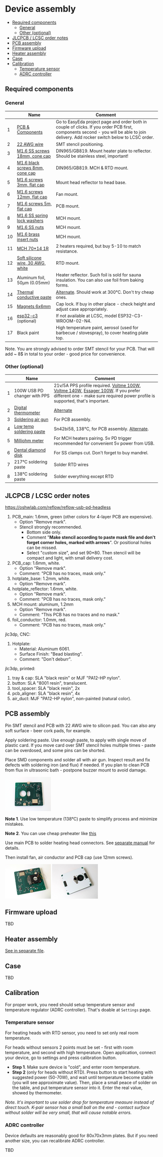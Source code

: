 Device assembly <!-- omit in toc -->
===============

- [Required components](#required-components)
  - [General](#general)
  - [Other (optional)](#other-optional)
- [JLCPCB / LCSC order notes](#jlcpcb--lcsc-order-notes)
- [PCB assembly](#pcb-assembly)
- [Firmware upload](#firmware-upload)
- [Heater assembly](#heater-assembly)
- [Case](#case)
- [Calibration](#calibration)
  - [Temperature sensor](#temperature-sensor)
  - [ADRC controller](#adrc-controller)


## Required components

### General

&nbsp; | Name | Comment
-------|------|--------
1 | [PCB & Components](https://oshwlab.com/reflow/reflow-usb-pd-headless) | Go to EasyEda project page and order both in couple of clicks. If you order PCB first, components second - you will be able to join delivery. Add rocker switch below to LCSC order.
2 | [22 AWG wire](https://www.aliexpress.com/item/1005003732230847.html) | SMT stencil positioning.
3 | [M1.6 SS screws 18mm, cone cap](https://www.aliexpress.com/item/32946954901.html) | DIN965/GB819. Mount heater plate to reflector. Should be stainless steel, important!
4 | [M1.6 black screws 8mm, cone cap](https://www.aliexpress.com/item/32431305716.html) | DIN965/GB819. MCH & RTD mount.
5 | [M1.6 screws 3mm, flat cap](https://www.aliexpress.com/item/4000308042674.html) | Mount head reflector to head base.
6 | [M1.6 screws 12mm, flat cap](https://www.aliexpress.com/item/4000308042674.html) | Fan mount.
7 | [M1.6 screws 5m, flat cap](https://www.aliexpress.com/item/4000308042674.html) | PCB mount.
8 | [M1.6 SS spring lock washers](https://www.aliexpress.com/item/32975233438.html) | MCH mount.
9 | [M1.6 SS nuts](https://www.aliexpress.com/item/1005007593861199.html) | MCH mount.
10 | [M1.6 brass insert nuts](https://www.aliexpress.com/item/1005008644449489.html) | MCH mount.
11 | [MCH 70*14 1R](https://www.aliexpress.com/item/32966428374.html) | 2 heaters required, but buy 5-10 to match resistance.
12 | [Soft silicone wire, 30 AWG, white](https://www.aliexpress.com/item/4001283806251.html) | RTD  mount.
13 | Aluminum foil, 50μm (0.05mm) | Heater reflector. Such foil is sold for sauna insulation. You can also use foil from baking forms.
14 | [Thermal conductive paste](https://www.aliexpress.com/item/1005006085448629.html) | [Alternate](https://www.aliexpress.com/item/32870824982.html). Should work at 300°C. Don't try cheap ones.
15 | [Magnets 6x6mm](https://www.aliexpress.com/item/1005005114069840.html) | Cap lock. If buy in other place - check height and adjust case appropriately.
16 | [esp32-c3](https://www.aliexpress.com/item/1005004386637738.html) (optional) | If not available at LCSC, model ESP32-C3-WROOM-02-N4.
17 | Black paint | High temperature paint, aerosol (used for barbecue / stovespray), to cover heating plate top.

Note. You are strongly advised to order SMT stencil for your PCB. That will
add ~ 8$ in total to your order - good price for convenience.


### Other (optional)

&nbsp; | Name | Comment
-------|------|--------
1 | 100W USB PD changer with PPS | 21v/5A PPS profile required. [Voltme 100W](https://www.aliexpress.com/item/1005004624922429.html), [Voltme 140W](https://www.aliexpress.com/item/1005004777502660.html), [Essager 100W](https://www.aliexpress.com/item/1005006436990810.html). If you prefer different one - make sure required power profile is supported, that's important.
2 | [Digital thermometer](https://www.aliexpress.com/item/32815540975.html) | [Alternate](https://www.aliexpress.com/item/32803473451.html) | For temperature calibration.
3 | [Soldering air gun](https://www.aliexpress.com/item/1005006099512955.html) | For PCB assembly.
4 | [Low temp soldering paste](https://www.aliexpress.com/item/1005006023229246.html) | Sn42bi58, 138°C, for PCB assembly. [Alternate](https://www.aliexpress.com/item/1005006724027713.html).
5 | [Milliohm meter](https://www.aliexpress.com/item/1005006408703765.html) | For MCH heaters pairing. 5v PD trigger recommended for convenient 5v power from USB.
6 | [Dental diamond disk](https://www.aliexpress.com/item/4001138228461.html) | For SS clamps cut. Don't forget to buy mandrel.
7 | 217°C soldering paste | Solder RTD wires
8 | 138°C soldering paste | Solder everything except RTD


## JLCPCB / LCSC order notes

https://oshwlab.com/reflow/reflow-usb-pd-headless

1. PCB_main: 1.6mm, green (other colors for 4-layer PCB are expensive).
   - Option "Remove mark".
   - Stencil strongly recommended.
     - Bottom side only.
     - Comment "**Make stencil according to paste mask file and don't forget corner holes, marked with arrows**". Or positional holes can be missed.
     - Select "custom size", and set 90\*80. Then stencil will be compact and
       light, with small delivery cost.
2. PCB_cap: 1.6mm, white.
   - Option "Remove mark".
   - Comment: "PCB has no traces, mask only."
3. hotplate_base: 1.2mm, white.
   - Option "Remove mark".
4. hotplate_reflector: 1.6mm, white.
   - Option "Remove mark".
   - Comment: "PCB has no traces, mask only."
5. MCH mount: aluminum, 1.2mm
   - Option "Remove mark".
   - Comment: "This PCB has no traces and no mask."
6. foil_conductor: 1.0mm, red.
   - Comment: "PCB has no traces, mask only."

jlc3dp, CNC:

1. Hotplate:
   - Material: Aluminum 6061.
   - Surface Finish: "Bead blasting".
   - Comment: "Don't deburr".

jlc3dp, printed:

1. tray & cap: SLA "black resin" or MJF "PA12-HP nylon".
2. button: SLA "8001 resin", translucent.
3. tool_spacer: SLA "black resin", 2x
4. pcb_aligner: SLA "black resin", 4x
5. air_duct: MJF "PA12-HP nylon", non-painted (natural color).


## PCB assembly

Pin SMT stencil and PCB with 22 AWG wire to silicon pad. You can also any soft
surface - beer cork pads, for example.

Apply soldering paste. Use enough paste, to apply with single move of plastic
card. If you move card over SMT stencil holes multiple times - paste can be
overdosed, and some pins can be shorted.

Place SMD components and solder all with air gun. Inspect result and fix defects
with soldering iron (and flux) if needed. If you plan to clean PCB from flux in
ultrasonic bath - postpone buzzer mount to avoid damage.

<img src="./images/pcb_bottom_no_fan.jpg" width="30%">

**Note 1**. Use low temperature (138°C) paste to simplify process and minimize
mistakes.

**Note 2**. You can use cheap preheater like [this](https://www.aliexpress.com/item/1005007009784987.html)

Use main PCB to solder heating head connectors. See [separate manual](./heater_assembly.md)
for details.

Then install fan, air conductor and PCB cap (use 12mm screws).

<img src="./images/pcb_with_fan.jpg" width="30%"> <img src="./images/pcb_with_fan_top.jpg" width="30%">


## Firmware upload

TBD


## Heater assembly

[See in separate file](./heater_assembly.md).


## Case

TBD


## Calibration

For proper work, you need should setup temperature sensor and temperature
regulator (ADRC controller). That's doable at `Settings` page.

### Temperature sensor

For heating heads with RTD sensor, you need to set only real room temperature.

For heads without sensors 2 points must be set - first with room temperature,
and second with high temperature. Open application, connect your device, go to
settings and press calibration button.

- **Step 1**. Make sure device is "cold", and enter room temperature.
- **Step 2** (only for heads without RTD). Press button to start heating with
  suggested power (50-70W), and wait until temperature become stable (you will
  see approximate value). Then, place a small peace of solder on the table, and
  put temperature sensor into it. Enter the real value, showed by thermometer.

*Note. It's important to use solder drop for temperature measure instead of
direct touch. K-pair sensor has a small ball on the end - contact surface
without solder will be very small, that will cause notable errors.*

### ADRC controller

Device defaults are reasonably good for 80x70x3mm plates. But if you need
another size, you can recalibrate ADRC controller.

TBD
